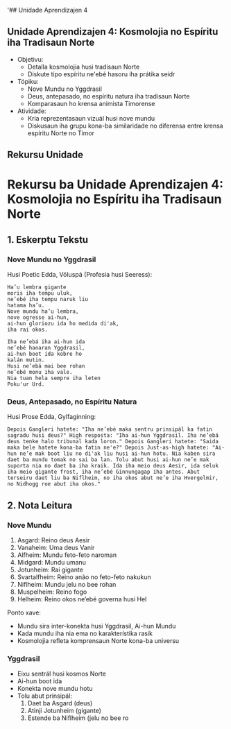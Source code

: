 '## Unidade Aprendizajen 4

## Unidade Aprendizajen 4: Kosmolojia no Espíritu iha Tradisaun Norte
- Objetivu:
  * Detalla kosmolojia husi tradisaun Norte
  * Diskute tipo espíritu ne'ebé hasoru iha prátika seidr
- Tópiku:
  * Nove Mundu no Yggdrasil
  * Deus, antepasado, no espíritu natura iha tradisaun Norte
  * Komparasaun ho krensa animista Timorense
- Atividade:
  * Kria reprezentasaun vizuál husi nove mundu
  * Diskusaun iha grupu kona-ba similaridade no diferensa entre krensa espíritu Norte no Timor

## Rekursu Unidade

# Rekursu ba Unidade Aprendizajen 4: Kosmolojia no Espíritu iha Tradisaun Norte

## 1. Eskerptu Tekstu

### Nove Mundu no Yggdrasil

Husi Poetic Edda, Völuspá (Profesia husi Seeress):

```
Ha’u lembra gigante
moris iha tempu uluk,
ne’ebé iha tempu naruk liu
hatama ha’u.
Nove mundu ha’u lembra,
nove ogresse ai-hun,
ai-hun gloriozu ida ho medida di'ak,
iha rai okos.

Iha ne’ebá iha ai-hun ida
ne’ebé hanaran Yggdrasil,
ai-hun boot ida kobre ho
kalán mutin.
Husi ne’ebá mai bee rohan
ne’ebé monu iha vale.
Nia tuan hela sempre iha leten
Poku'ur Urd.
```

### Deus, Antepasado, no Espíritu Natura

Husi Prose Edda, Gylfaginning:

```
Depois Gangleri hatete: "Iha ne’ebé maka sentru prinsipál ka fatin sagradu husi deus?" High resposta: "Iha ai-hun Yggdrasil. Iha ne’ebá deus tenke halo tribunal kada loron." Depois Gangleri hatete: "Saida maka bele hatete kona-ba fatin ne'e?" Depois Just-as-high hatete: "Ai-hun ne’e mak boot liu no di'ak liu husi ai-hun hotu. Nia kaben sira daet ba mundu tomak no sai ba lan. Tolu abut husi ai-hun ne’e mak suporta nia no daet ba iha kraik. Ida iha meio deus Aesir, ida seluk iha meio gigante frost, iha ne’ebé Ginnungagap iha antes. Abut terseiru daet liu ba Niflheim, no iha okos abut ne’e iha Hvergelmir, no Nidhogg roe abut iha okos."
```

## 2. Nota Leitura

### Nove Mundu

1. Asgard: Reino deus Aesir
2. Vanaheim: Uma deus Vanir
3. Alfheim: Mundu feto-feto naroman
4. Midgard: Mundu umanu
5. Jotunheim: Rai gigante
6. Svartalfheim: Reino anão no feto-feto nakukun
7. Niflheim: Mundu jelu no bee rohan
8. Muspelheim: Reino fogo
9. Helheim: Reino okos ne’ebé governa husi Hel

Ponto xave:
- Mundu sira inter-konekta husi Yggdrasil, Ai-hun Mundu
- Kada mundu iha nia ema no karakterístika rasik
- Kosmolojia refleta komprensaun Norte kona-ba universu

### Yggdrasil

- Eixu sentrál husi kosmos Norte
- Ai-hun boot ida
- Konekta nove mundu hotu
- Tolu abut prinsipál:
  1. Daet ba Asgard (deus)
  2. Atinji Jotunheim (gigante)
  3. Estende ba Niflheim (jelu no bee ro
